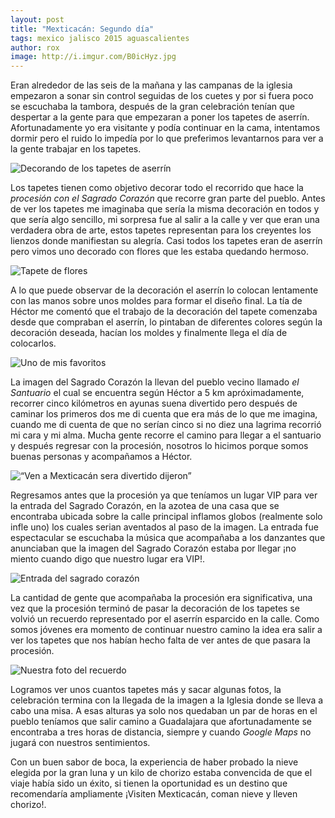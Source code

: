 ```yaml
---
layout: post
title: "Mexticacán: Segundo día"
tags: mexico jalisco 2015 aguascalientes
author: rox
image: http://i.imgur.com/B0icHyz.jpg
---
```

Eran alrededor de las seis de la mañana y las campanas de la iglesia empezaron a sonar sin control seguidas de los cuetes y por si fuera poco se escuchaba la tambora, después de la gran celebración tenían que despertar a la gente para que empezaran a poner los tapetes de aserrín. Afortunadamente yo era visitante y podía continuar en la cama, intentamos dormir pero el ruido lo impedía por lo que preferimos levantarnos para ver a la gente trabajar en los tapetes.

![Decorando de los tapetes de aserrín](http://i.imgur.com/e8bRpuo.jpg)

Los tapetes tienen como objetivo decorar todo el recorrido que hace la *procesión con el Sagrado Corazón* que recorre gran parte del pueblo. Antes de ver los tapetes me imaginaba que sería la misma decoración en todos y que sería algo sencillo, mi sorpresa fue al salir a la calle y ver que eran una verdadera obra de arte, estos tapetes representan para los creyentes los lienzos donde manifiestan su alegría. Casi todos los tapetes eran de aserrín pero vimos uno decorado con flores que les estaba quedando hermoso.

![Tapete de flores](http://i.imgur.com/QUB4bWv.jpg)

A lo que puede observar de la decoración el aserrín lo colocan lentamente con las manos sobre unos moldes para formar el diseño final. La tía de Héctor me comentó que el trabajo de la decoración del tapete comenzaba desde que compraban el aserrín, lo pintaban de diferentes colores según la decoración deseada, hacían los moldes y finalmente llega el día de colocarlos.

![Uno de mis favoritos](http://i.imgur.com/HdI6erO.jpg)

La imagen del Sagrado Corazón la llevan del pueblo vecino llamado *el Santuario* el cual se encuentra según Héctor a 5 km apróximadamente, recorrer cinco kilómetros en ayunas suena divertido pero después de caminar los primeros dos me di cuenta que era más de lo que me imagina, cuando me di cuenta de que no serían cinco si no diez una lagrima recorrió mi cara y mi alma. Mucha gente recorre el camino para llegar a el santuario y después regresar con la procesión, nosotros lo hicimos porque somos buenas personas y acompañamos a Héctor.

![“Ven a Mexticacán sera divertido dijeron”](http://i.imgur.com/idNv3cO.jpg)

Regresamos antes que la procesión ya que teníamos un lugar VIP para ver la entrada del Sagrado Corazón, en la azotea de una casa que se encontraba ubicada sobre la calle principal inflamos globos (realmente solo infle uno) los cuales serian aventados al paso de la imagen. La entrada fue espectacular se escuchaba la música que acompañaba a los danzantes que anunciaban que la imagen del Sagrado Corazón estaba por llegar ¡no miento cuando digo que nuestro lugar era VIP!.

![Entrada del sagrado corazón](http://i.imgur.com/qUjBdaP.jpg)

La cantidad de gente que acompañaba la procesión era significativa, una vez que la procesión terminó de pasar la decoración de los tapetes se volvió un recuerdo representado por el aserrín esparcido en la calle. Como somos jóvenes era momento de continuar nuestro camino la idea era salir a ver los tapetes que nos habían hecho falta de ver antes de que pasara la procesión.

![Nuestra foto del recuerdo](http://i.imgur.com/qUjBdaP.jpg)

Logramos ver unos cuantos tapetes más y sacar algunas fotos, la celebración termina con la llegada de la imagen a la Iglesia donde se lleva a cabo una misa. A esas alturas ya solo nos quedaban un par de horas en el pueblo teníamos que salir camino a Guadalajara que afortunadamente se encontraba a tres horas de distancia, siempre y cuando *Google Maps* no jugará con nuestros sentimientos.

Con un buen sabor de boca, la experiencia de haber probado la nieve elegida por la gran luna y un kilo de chorizo estaba convencida de que el viaje había sido un éxito, si tienen la oportunidad es un destino que recomendaría ampliamente ¡Visiten Mexticacán, coman nieve y lleven chorizo!.
